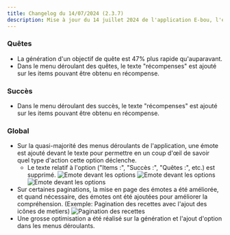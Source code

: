 ```yaml
---
title: Changelog du 14/07/2024 (2.3.7)
description: Mise à jour du 14 juillet 2024 de l'application E-bou, l'encyclopédie DOFUS la plus complète sur Discord.
---
```

### Quêtes
- La génération d'un objectif de quête est 47% plus rapide qu'auparavant.
- Dans le menu déroulant des quêtes, le texte "récompenses" est ajouté sur les items pouvant être obtenu en récompense.
### Succès
- Dans le menu déroulant des succès, le texte "récompenses" est ajouté sur les items pouvant être obtenu en récompense.
### Global
- Sur la quasi-majorité des menus déroulants de l'application, une émote est ajouté devant le texte pour permettre en un coup d'œil de savoir quel type d'action cette option déclenche.
   - Le texte relatif à l'option ("Items :", "Succès :", "Quêtes :", etc.) est supprimé.
![Emote devant les options](https://faareoh.fr/cdn/Discord_xDQdWVBFbf.jpg)
![Emote devant les options](https://faareoh.fr/cdn/Discord_gXZcTe44rd.jpg)
![Emote devant les options](https://faareoh.fr/cdn/Discord_8e1LFjX584.gif)
- Sur certaines paginations, la mise en page des émotes a été améliorée, et quand nécessaire, des émotes ont été ajoutées pour améliorer la compréhension. (Exemple: Pagination des recettes avec l'ajout des icônes de metiers)
![Pagination des recettes](https://faareoh.fr/cdn/Discord_Q7BPKZDIEf.jpg)
- Une grosse optimisation a été réalisé sur la génération et l'ajout d'option dans les menus déroulants.